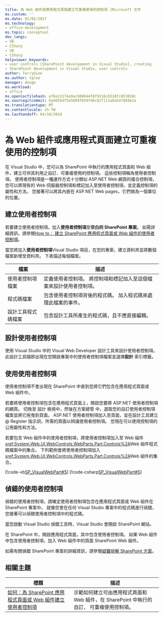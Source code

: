 ```yaml
---
title: 為 Web 組件或應用程式頁面建立可重複使用的控制項 |Microsoft 文件
ms.custom: ''
ms.date: 02/02/2017
ms.technology:
- office-development
ms.topic: conceptual
dev_langs:
- VB
- CSharp
- VB
- CSharp
helpviewer_keywords:
- user controls [SharePoint development in Visual Studio], creating
- SharePoint development in Visual Studio, user controls
author: TerryGLee
ms.author: tglee
manager: douge
ms.workload:
- office
ms.openlocfilehash: e76a13174a9ac980644f8f9116c6518fc853028c
ms.sourcegitcommit: 6a9d5bd75e50947659fd6c837111a6a547884e2a
ms.translationtype: MT
ms.contentlocale: zh-TW
ms.lasthandoff: 04/16/2018
---
```

# <a name="creating-reusable-controls-for-web-parts-or-application-pages"></a>為 Web 組件或應用程式頁面建立可重複使用的控制項
  在 Visual Studio 中，您可以為 SharePoint 中執行的應用程式頁面和 Web 組件，建立可供其利用之自訂、可重複使用的控制項。 這些控制項稱為使用者控制項。 使用者控制項是一種運作方式十分類似 ASP.NET Web 網頁的複合控制項，您可以將現有的 Web 伺服器控制項和標記加入至使用者控制項，並定義控制項的屬性和方法。 您接著可以將其內嵌在 ASP.NET Web pages，它們做為一個單位的位置。  
  
## <a name="creating-a-user-control"></a>建立使用者控制項  
 若要建立使用者控制項，加入**使用者控制項**至**空白的 SharePoint 專案**。 如需詳細資訊，請參閱[How to： 建立 SharePoint 應用程式頁面或 Web 組件的使用者控制項](../sharepoint/how-to-create-a-user-control-for-a-sharepoint-application-page-or-web-part.md)。  
  
 當您將加入**使用者控制項**Visual Studio 項目，在您的專案，建立資料夾並將數個檔案新增至資料夾。 下表描述每個檔案。  
  
|檔案|描述|  
|----------|-----------------|  
|使用者控制項檔案|定義使用者控制項。 將控制項和標記加入至這個檔案來設計使用者控制項。|  
|程式碼檔案|包含使用者控制項背後的程式碼。 加入程式碼來處理此檔案的事件。|  
|設計工具程式碼檔案|包含設計工具所產生的程式碼，且不應直接編輯。|  
  
## <a name="designing-the-user-control"></a>設計使用者控制項  
 使用 Visual Studio 中的 Visual Web Developer 設計工具來設計使用者控制項。 此設計工具隨即出現在您開啟專案中的使用者控制項檔案並選擇**設計** 索引標籤。  

## <a name="consuming-the-user-control"></a>使用使用者控制項  
 使用者控制項不會出現在 SharePoint 中直到您將它們包含在應用程式頁面或 Web 組件中。  
  
 若要將使用者控制項包含在應用程式頁面上，開啟您要將 ASP.NET 使用者控制項的網頁。 切換至 設計 檢視中，然後在方案總管 中，選取您的自訂使用者控制項檔案並將它拖曳到頁面。 ASP.NET 使用者控制項加入至頁面，並在設計工具建立 @ Register 指示詞，所需的頁面以辨識使用者控制項。 您現在可以使用控制項的公用屬性和方法。  
  
 若要包含 Web 組件中的使用者控制項，將使用者控制項加入至 Web 組件<xref:System.Web.UI.WebControls.WebParts.Part.Controls%2A>Web 組件程式碼檔案中的集合。 下列範例會將使用者控制項加入<xref:System.Web.UI.WebControls.WebParts.Part.Controls%2A>Web 組件的集合。  
  
 [!code-vb[SP_VisualWebPart#5](../sharepoint/codesnippet/VisualBasic/sp_visualwebpart.vb/visualwebpart1/visualwebpart1.vb#5)]
 [!code-csharp[SP_VisualWebPart#5](../sharepoint/codesnippet/CSharp/sp_visualwebpart.cs/visualwebpart1/visualwebpart1.cs#5)]  
  
## <a name="debugging-a-user-control"></a>偵錯的使用者控制項  
 偵錯的使用者控制項，請確定使用者控制項包含在應用程式頁面或 Web 組件在 SharePoint 專案中。 就像您會在任何 Visual Studio 專案中的程式碼進行偵錯，您接著可以偵錯使用者控制項中的程式碼。  
  
 當您啟動 Visual Studio 偵錯工具時，Visual Studio 會開啟 SharePoint 網站。  
  
 在 SharePoint 中，開啟應用程式頁面，其中包含使用者控制項。 如果 Web 組件中包含使用者控制項，加入 Web 組件中的頁面 SharePoint Web 組件。  
  
 如需有關偵錯 SharePoint 專案的詳細資訊，請參閱[疑難排解 SharePoint 方案](../sharepoint/troubleshooting-sharepoint-solutions.md)。  
  
## <a name="related-topics"></a>相關主題  
  
|標題|描述|  
|-----------|-----------------|  
|[如何：為 SharePoint 應用程式頁面或 Web 組件建立使用者控制項](../sharepoint/how-to-create-a-user-control-for-a-sharepoint-application-page-or-web-part.md)|示範如何建立可由應用程式頁面和 Web 組件，在 SharePoint 中執行的自訂、 可重複使用控制項。|  
  
  